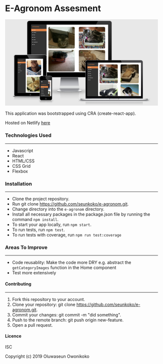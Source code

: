 # E-Agronom Assesment

![img](https://raw.githubusercontent.com/seunkoko/e-agronom/develop/src/assets/images/sitePreview.png)

This application was bootstrapped using CRA (create-react-app).

Hosted on Netlify [here](https://egronom-assessment.netlify.com)


### Technologies Used
---

- Javascript
- React
- HTML/CSS
- CSS Grid
- Flexbox


### Installation
---

- Clone the project repository.
- Run git clone https://github.com/seunkoko/e-agronom.git.
- Change directory into the `e-agronom` directory.
- Install all necessary packages in the package.json file by running the command `npm install`.
- To start your app locally, run `npm start`.
- To run tests, run `npm test`.
- To run tests with coverage, run `npm run test:coverage`


### Areas To Improve
---

- Code reusablity: Make the code more DRY e.g. abstract the `getCategoryImages` function in the Home component
- Test more extensively


#### Contributing
---

1. Fork this repository to your account.
2. Clone your repository: git clone https://github.com/seunkoko/e-agronom.git.
4. Commit your changes: git commit -m "did something".
5. Push to the remote branch: git push origin new-feature.
6. Open a pull request.

#### Licence
ISC

Copyright (c) 2019 Oluwaseun Owonikoko